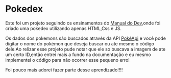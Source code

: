 # <h1>Pokedex</h1>

<p>Este foi um projeto seguindo os ensinamentos do <a href="https://www.youtube.com/c/ManualdoDev">Manual do Dev</a>,onde foi criado uma pokedex utilizando apenas HTML,Css e JS.</p>

<p>Os dados dos pokemons são buscados através da API <a href="https://pokeapi.co/">PokéApi</a> e você pode digitar o nome  do pokémon que deseja buscar ou ate mesmo o código dele.Ao relizar esse projeto pude notar que ele so buscava a imagem de ate um certo ID,então entrei mais a fundo na documentação e eu mesmo implementei o código para não ocorrer esse pequeno erro!</p>

<p>Foi pouco mais adorei fazer parte desse aprendizado!!!!</p>